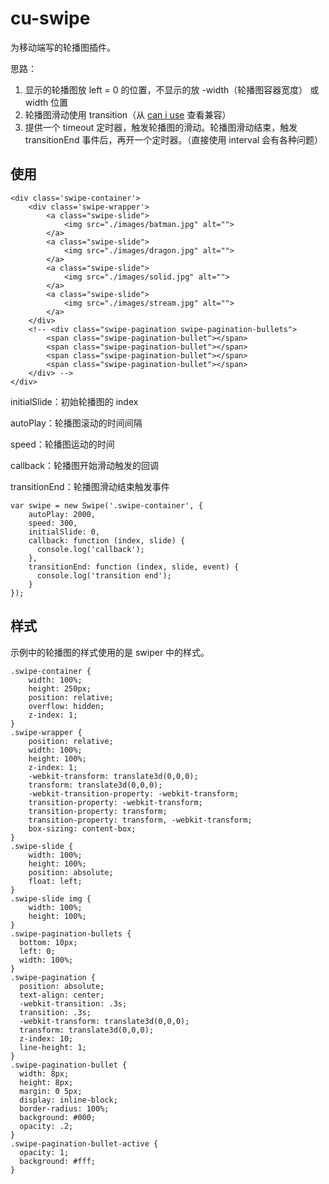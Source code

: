 # cu-swipe

为移动端写的轮播图插件。

思路：

1. 显示的轮播图放 left = 0 的位置，不显示的放 -width（轮播图容器宽度） 或 width 位置
2. 轮播图滑动使用 transition（从 [can i use](http://www.caniuse.com/) 查看兼容）
3. 提供一个 timeout 定时器，触发轮播图的滑动。轮播图滑动结束，触发 transitionEnd 事件后，再开一个定时器。（直接使用 interval 会有各种问题）

## 使用

	<div class='swipe-container'>
		<div class='swipe-wrapper'>
			<a class="swipe-slide">
				<img src="./images/batman.jpg" alt="">
			</a>
			<a class="swipe-slide">
				<img src="./images/dragon.jpg" alt="">
			</a>
			<a class="swipe-slide">
				<img src="./images/solid.jpg" alt="">
			</a>
			<a class="swipe-slide">
				<img src="./images/stream.jpg" alt="">
			</a>
		</div>
		<!-- <div class="swipe-pagination swipe-pagination-bullets">
			<span class="swipe-pagination-bullet"></span>
			<span class="swipe-pagination-bullet"></span>
			<span class="swipe-pagination-bullet"></span>
			<span class="swipe-pagination-bullet"></span>
		</div> -->
	</div>

initialSlide：初始轮播图的 index
	
autoPlay：轮播图滚动的时间间隔

speed：轮播图运动的时间

callback：轮播图开始滑动触发的回调

transitionEnd：轮播图滑动结束触发事件
	
	var swipe = new Swipe('.swipe-container', {
		autoPlay: 2000,
		speed: 300,
		initialSlide: 0,
		callback: function (index, slide) {
		  console.log('callback');
		},
		transitionEnd: function (index, slide, event) {
		  console.log('transition end');
		}
	});


## 样式

示例中的轮播图的样式使用的是 swiper 中的样式。

	.swipe-container {
		width: 100%;
		height: 250px;
		position: relative;
		overflow: hidden;
		z-index: 1;
	}
	.swipe-wrapper {
		position: relative;
		width: 100%;
		height: 100%;
		z-index: 1;
		-webkit-transform: translate3d(0,0,0);
		transform: translate3d(0,0,0);
		-webkit-transition-property: -webkit-transform;
		transition-property: -webkit-transform;
		transition-property: transform;
		transition-property: transform, -webkit-transform;
		box-sizing: content-box;
	}
	.swipe-slide {
		width: 100%;
		height: 100%;
		position: absolute;
		float: left;
	}
	.swipe-slide img {
		width: 100%;
		height: 100%;
	}
	.swipe-pagination-bullets {
	  bottom: 10px;
	  left: 0;
	  width: 100%;
	}
	.swipe-pagination {
	  position: absolute;
	  text-align: center;
	  -webkit-transition: .3s;
	  transition: .3s;
	  -webkit-transform: translate3d(0,0,0);
	  transform: translate3d(0,0,0);
	  z-index: 10;
	  line-height: 1;
	}
	.swipe-pagination-bullet {
	  width: 8px;
	  height: 8px;
	  margin: 0 5px;
	  display: inline-block;
	  border-radius: 100%;
	  background: #000;
	  opacity: .2;
	}
	.swipe-pagination-bullet-active {
	  opacity: 1;
	  background: #fff;
	}
